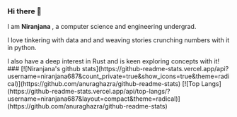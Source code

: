 ### Hi there 👋
<p>I am <b> Niranjana </b>, a computer science and engineering undergrad.</p>

<p>I love tinkering with data and and weaving stories crunching numbers with it in python.</p>
I also have a deep interest in Rust and is keen exploring concepts with it!
### [![Niranjana's github stats](https://github-readme-stats.vercel.app/api?username=niranjana687&count_private=true&show_icons=true&theme=radical)](https://github.com/anuraghazra/github-readme-stats)
[![Top Langs](https://github-readme-stats.vercel.app/api/top-langs/?username=niranjana687&layout=compact&theme=radical)](https://github.com/anuraghazra/github-readme-stats)

<!--
**niranjana687/niranjana687** is a ✨ _special_ ✨ repository because its `README.md` (this file) appears on your GitHub profile.

 📫 How to reach me: niranjana687@gmail.com

-->
 
